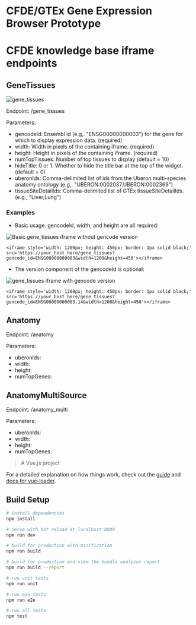 # CFDE/GTEx Gene Expression Browser Prototype

# CFDE knowledge base iframe endpoints


## GeneTissues

![gene_tissues](../main/doc/images/GeneTissues-basic.png?raw=true)

Endpoint: /gene_tissues

Parameters:

 - gencodeId: Ensembl id (e.g,. "ENSG00000000003") for the gene for which to display expression data. (required)
 - width: Width in pixels of the containing iframe. (required)
 - height: Height in pixels of the containing iframe. (required)
 - numTopTissues: Number of top tissues to display (default = 10)
 - hideTitle: 0 or 1. Whether to hide the title bar at the top of the widget. (default = 0)
 - uberonIds: Comma-delimited list of ids from the Uberon multi-species anatomy ontology (e.g,. "UBERON:0002037,UBERON:0002369")
 - tissueSiteDetailIds: Comma-delimited list of GTEx tissueSiteDetailIds. (e.g., "Liver,Lung")

### Examples

- Basic usage. gencodeId, width, and height are all required:

![Basic gene_tissues iframe without gencode version](../main/doc/images/GeneTissues-basic.png?raw=true)

```
<iframe style='width: 1200px; height: 450px; border: 1px solid black;' src='https://your_host_here/gene_tissues?gencode_id=ENSG00000000003&width=1200&height=450'></iframe>
```

- The version component of the gencodeId is optional:

![gene_tissues iframe with gencode version](../main/doc/images/GeneTissues-with-gencode-ver.png?raw=true)

```
<iframe style='width: 1200px; height: 450px; border: 1px solid black;' src='https://your_host_here/gene_tissues?gencode_id=ENSG00000000003.14&width=1200&height=450'></iframe>
```


## Anatomy

Endpoint: /anatomy

Parameters:

 - uberonIds:
 - width:
 - height:
 - numTopGenes:


## AnatomyMultiSource

Endpoint: /anatomy_multi

Parameters:

 - uberonIds:
 - width:
 - height:
 - numTopGenes:


> A Vue.js project

For a detailed explanation on how things work, check out the [guide](http://vuejs-templates.github.io/webpack/) and [docs for vue-loader](http://vuejs.github.io/vue-loader).

## Build Setup

``` bash
# install dependencies
npm install

# serve with hot reload at localhost:8080
npm run dev

# build for production with minification
npm run build

# build for production and view the bundle analyzer report
npm run build --report

# run unit tests
npm run unit

# run e2e tests
npm run e2e

# run all tests
npm test
```
